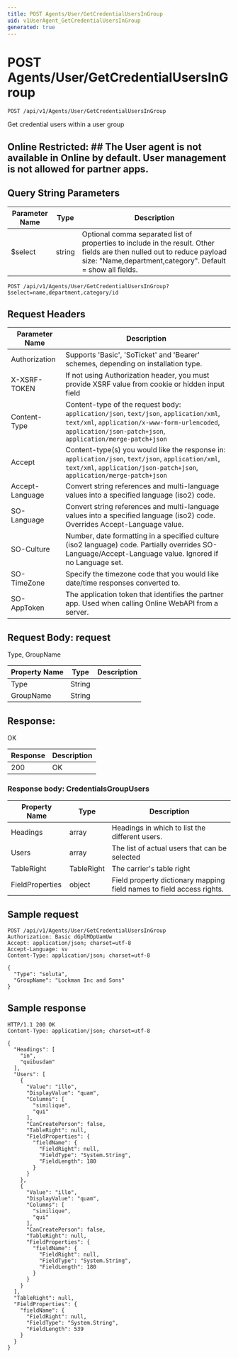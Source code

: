 ```yaml
---
title: POST Agents/User/GetCredentialUsersInGroup
uid: v1UserAgent_GetCredentialUsersInGroup
generated: true
---
```


# POST Agents/User/GetCredentialUsersInGroup

```http
POST /api/v1/Agents/User/GetCredentialUsersInGroup
```

Get credential users within a user group


## Online Restricted: ## The User agent is not available in Online by default. User management is not allowed for partner apps.






## Query String Parameters

| Parameter Name | Type |  Description |
|----------------|------|--------------|
| $select | string |  Optional comma separated list of properties to include in the result. Other fields are then nulled out to reduce payload size: "Name,department,category". Default = show all fields. |

```http
POST /api/v1/Agents/User/GetCredentialUsersInGroup?$select=name,department,category/id
```


## Request Headers

| Parameter Name | Description |
|----------------|-------------|
| Authorization  | Supports 'Basic', 'SoTicket' and 'Bearer' schemes, depending on installation type. |
| X-XSRF-TOKEN   | If not using Authorization header, you must provide XSRF value from cookie or hidden input field |
| Content-Type | Content-type of the request body: `application/json`, `text/json`, `application/xml`, `text/xml`, `application/x-www-form-urlencoded`, `application/json-patch+json`, `application/merge-patch+json` |
| Accept         | Content-type(s) you would like the response in: `application/json`, `text/json`, `application/xml`, `text/xml`, `application/json-patch+json`, `application/merge-patch+json` |
| Accept-Language | Convert string references and multi-language values into a specified language (iso2) code. |
| SO-Language | Convert string references and multi-language values into a specified language (iso2) code. Overrides Accept-Language value. |
| SO-Culture | Number, date formatting in a specified culture (iso2 language) code. Partially overrides SO-Language/Accept-Language value. Ignored if no Language set. |
| SO-TimeZone | Specify the timezone code that you would like date/time responses converted to. |
| SO-AppToken | The application token that identifies the partner app. Used when calling Online WebAPI from a server. |

## Request Body: request 

Type, GroupName 

| Property Name | Type |  Description |
|----------------|------|--------------|
| Type | String |  |
| GroupName | String |  |

## Response:

OK

| Response | Description |
|----------------|-------------|
| 200 | OK |

### Response body: CredentialsGroupUsers

| Property Name | Type |  Description |
|----------------|------|--------------|
| Headings | array | Headings in which to list the different users. |
| Users | array | The list of actual users that can be selected |
| TableRight | TableRight | The carrier's table right |
| FieldProperties | object | Field property dictionary mapping field names to field access rights. |

## Sample request

```http!
POST /api/v1/Agents/User/GetCredentialUsersInGroup
Authorization: Basic dGplMDpUamUw
Accept: application/json; charset=utf-8
Accept-Language: sv
Content-Type: application/json; charset=utf-8

{
  "Type": "soluta",
  "GroupName": "Lockman Inc and Sons"
}
```

## Sample response

```http_
HTTP/1.1 200 OK
Content-Type: application/json; charset=utf-8

{
  "Headings": [
    "in",
    "quibusdam"
  ],
  "Users": [
    {
      "Value": "illo",
      "DisplayValue": "quam",
      "Columns": [
        "similique",
        "qui"
      ],
      "CanCreatePerson": false,
      "TableRight": null,
      "FieldProperties": {
        "fieldName": {
          "FieldRight": null,
          "FieldType": "System.String",
          "FieldLength": 180
        }
      }
    },
    {
      "Value": "illo",
      "DisplayValue": "quam",
      "Columns": [
        "similique",
        "qui"
      ],
      "CanCreatePerson": false,
      "TableRight": null,
      "FieldProperties": {
        "fieldName": {
          "FieldRight": null,
          "FieldType": "System.String",
          "FieldLength": 180
        }
      }
    }
  ],
  "TableRight": null,
  "FieldProperties": {
    "fieldName": {
      "FieldRight": null,
      "FieldType": "System.String",
      "FieldLength": 539
    }
  }
}
```